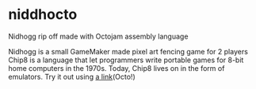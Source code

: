 # niddhocto
Nidhogg rip off made with Octojam assembly language

Nidhogg is a small GameMaker made pixel art fencing game for 2 players
Chip8 is a language that let programmers write portable games for 8-bit home computers in the 1970s.
Today, Chip8 lives on in the form of emulators. Try it out using [a link](http://octojam.com/)(Octo!)
